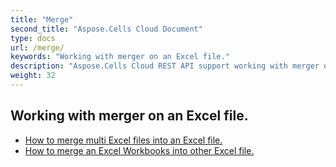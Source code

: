 ```yaml
---
title: "Merge"
second_title: "Aspose.Cells Cloud Document"
type: docs
url: /merge/
keywords: "Working with merger on an Excel file."
description: "Aspose.Cells Cloud REST API support working with merger on an Excel file. SDK support kinds of development languages. They include Android, C#, Go, Java, NodeJS, Perl, PHP, Python, Ruby, and swift."
weight: 32
---
```


## Working with merger on an Excel file.

- [How to merge multi Excel files into an Excel file.](/cells/merge/multi-files/)
- [How to merge an Excel Workbooks into other Excel file.](/cells/workbook/merge/)